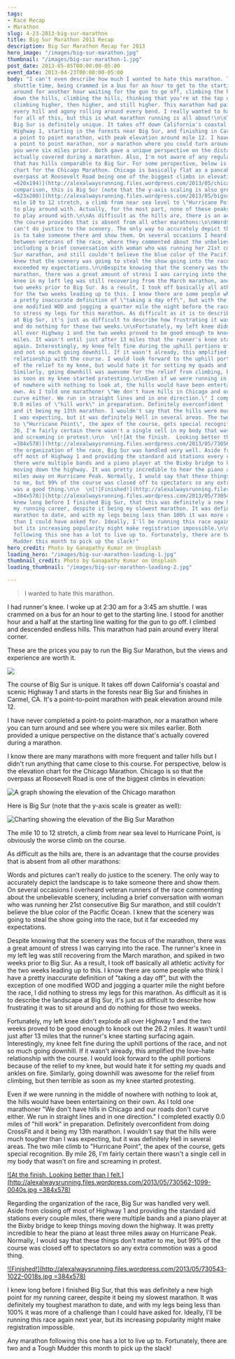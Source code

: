 ```yaml
---
tags:
- Race Recap
- Marathon
slug: 4-23-2013-big-sur-marathon
title: Big Sur Marathon 2013 Recap
description: Big Sur Marathon Recap for 2013
hero_image: "/images/big-sur-marathon.jpg"
thumbnail: "/images/big-sur-marathon-1.jpg"
post_date: 2013-05-05T00:00:00-05:00
event_date: 2013-04-23T00:00:00-05:00
body: "I can't even describe how much I wanted to hate this marathon. The 3:45 am
  shuttle time, being crammed in a bus for an hour to get to the starting line, standing
  around for another hour waiting for the gun to go off, climbing the hills, going
  down the hills, climbing the hills, thinking that you're at the top of the hill,
  climbing higher, then higher, and still higher. This marathon had pain roaring down
  every hill and agony rolling around every bend. I really wanted to hate this marathon
  for all of this, but this is what marathon running is all about!\n\nThe course of
  Big Sur is definitely unique. It takes off down California's coastal and scenic
  Highway 1, starting in the forests near Big Sur, and finishing in Carmel, CA. It's
  a point to point marathon, with peak elevation around mile 12. I have never done
  a point to point marathon, nor a marathon where you could turn around and see where
  you were six miles prior. Both gave a unique perspective on the distance that's
  actually covered during a marathon. Also, I'm not aware of any regular marathon
  that has hills comparable to Big Sur. For some perspective, below is the elevation
  chart for the Chicago Marathon. Chicago is basically flat as a pancake, with the
  overpass at Roosevelt Road being one of the biggest climbs in elevation:\n\n[![ChicagoElevationChart](http://alexalwaysrunning.files.wordpress.com/2013/05/chicagoelevationchart.png
  =620x194)](http://alexalwaysrunning.files.wordpress.com/2013/05/chicagoelevationchart.png)By
  comparison, this is Big Sur (note that the y-axis scaling is also greater):\n\n[![BigSurElevation](http://alexalwaysrunning.files.wordpress.com/2013/05/bigsurelevation.png
  =623x200)](http://alexalwaysrunning.files.wordpress.com/2013/05/bigsurelevation.png)The
  mile 10 to 12 stretch, a climb from near sea level to \"Hurricane Point\", is nothing
  to play around with. Actually, for the most part, none of these peaks were anything
  to play around with.\n\nAs difficult as the hills are, there is an advantage that
  the course provides that is absent from all other marathons:\n\nWords and pictures
  can't do justice to the scenery. The only way to accurately depict the landscape
  is to take someone there and show them. On several occasions I heard discussions
  between veterans of the race, where they commented about the unbelievable scenery,
  including a brief conversation with woman who was running her 21st consecutive Big
  Sur marathon, and still couldn't believe the blue color of the Pacific Ocean. I
  knew that the scenery was going to steal the show going into the race, but it far
  exceeded my expectations.\n\nDespite knowing that the scenery was the focus of the
  marathon, there was a great amount of stress I was carrying into the race. The runner's
  knee in my left leg was still recovering from the March marathon, and spiked in
  two weeks prior to Big Sur. As a result, I took off basically all athletic activity
  for the two weeks leading up to this. I know there are some people who think I have
  a pretty inaccurate definition of \"taking a day off\", but with the exception of
  one modified WOD and jogging a quarter mile the night before the race, I did nothing
  to stress my legs for this marathon. As difficult as it is to describe the landscape
  at Big Sur, it's just as difficult to describe how frustrating it was to sit around
  and do nothing for those two weeks.\n\nFortunately, my left knee didn't explode
  all over Highway 1 and the two weeks proved to be good enough to knock out the 26.2
  miles. It wasn't until just after 13 miles that the runner's knee starting surfacing
  again. Interestingly, my knee felt fine during the uphill portions of the race,
  and not so much going downhill. If it wasn't already, this amplified the love-hate
  relationship with the course. I would look forward to the uphill portions because
  of the relief to my knee, but would hate it for setting my quads and ankles on fire.
  Similarly, going downhill was awesome for the relief from climbing, but then terrible
  as soon as my knee started protesting.\n\nEven if we were running in the middle
  of nowhere with nothing to look at, the hills would have been entertaining on their
  own. As I told one marathoner \"We don't have hills in Chicago and our roads don't
  curve either. We run in straight lines and in one direction.\" I completed exactly
  0.0 miles of \"hill work\" in preparation. Definitely overconfident from doing CrossFit
  and it being my 13th marathon. I wouldn't say that the hills were much tougher than
  I was expecting, but it was definitely Hell in several areas. The two mile climb
  to \"Hurricane Point\", the apex of the course, gets special recognition. By mile
  26, I'm fairly certain there wasn't a single cell in my body that wasn't on fire
  and screaming in protest.\n\n  \n[![At the finish.  Looking better than I felt.](http://alexalwaysrunning.files.wordpress.com/2013/05/730562-1099-0040s.jpg
  =384x578)](http://alexalwaysrunning.files.wordpress.com/2013/05/730562-1099-0040s.jpg)\n\nRegarding
  the organization of the race, Big Sur was handled very well. Aside from closing
  off most of Highway 1 and providing the standard aid stations every couple miles,
  there were multiple bands and a piano player at the Bixby bridge to keep things
  moving down the highway. It was pretty incredible to hear the piano at least three
  miles away on Hurricane Peak. Normally, I would say that these things don't matter
  to me, but 99% of the course was closed off to spectators so any extra commotion
  was a good thing.\n\n  \n[![Finished!](http://alexalwaysrunning.files.wordpress.com/2013/05/730543-1022-0018s.jpg
  =384x578)](http://alexalwaysrunning.files.wordpress.com/2013/05/730543-1022-0018s.jpg)\n\nI
  knew long before I finished Big Sur, that this was definitely a new high point for
  my running career, despite it being my slowest marathon. It was definitely my toughest
  marathon to date, and with my legs being less than 100% it was more of a challenge
  than I could have asked for. Ideally, I'll be running this race again next year,
  but its increasing popularity might make registration impossible.\n\nAny marathon
  following this one has a lot to live up to. Fortunately, there are two and a Tough
  Mudder this month to pick up the slack!"
hero_credit: Photo by Ganapathy Kumar on Unsplash
loading_hero: "/images/big-sur-marathon-loading-1.jpg"
thumbnail_credit: Photo by Ganapathy Kumar on Unsplash
loading_thumbnail: "/images/big-sur-marathon-loading-2.jpg"

---
```

> I wanted to hate this marathon.

I had runner's knee. I woke up at 2:30 am for a 3:45 am shuttle. I was crammed on a bus for an hour to get to the starting line. I stood for another hour and a half at the starting line waiting for the gun to go off. I climbed and descended endless hills. This marathon had pain around every literal corner.

These are the prices you pay to run the Big Sur Marathon, but the views and experience are worth it.

![](/images/big-sur-7.jpg)

The course of Big Sur is unique. It takes off down California's coastal and scenic Highway 1 and starts in the forests near Big Sur and finishes in Carmel, CA. It's a point-to-point marathon with peak elevation around mile 12. 

I have never completed a point-to point-marathon, nor a marathon where you can turn around and see where you were six miles earlier. Both provided a unique perspective on the distance that's actually covered during a marathon.

I know there are many marathons with more frequent and taller hills but I didn't run anything that came close to this course. For perspective, below is the elevation chart for the Chicago Marathon. Chicago is so that the overpass at Roosevelt Road is one of the biggest climbs in elevation:

![A graph showing the elevation of the Chicago marathon](/images/chicago-elevation.jpg "Chicago Elevation Chart")

Here is Big Sur (note that the y-axis scale is greater as well):

![Charting showing the elevation of the Big Sur Marathon](/images/big-sur-elevation.jpg "Big Sur Elevation Chart")

The mile 10 to 12 stretch, a climb from near sea level to Hurricane Point, is obviously the worse climb on the course.

As difficult as the hills are, there is an advantage that the course provides that is absent from all other marathons:

Words and pictures can't really do justice to the scenery. The only way to accurately depict the landscape is to take someone there and show them. On several occasions I overheard veteran runners of the race commenting about the unbelievable scenery, including a brief conversation with woman who was running her 21st consecutive Big Sur marathon, and still couldn't believe the blue color of the Pacific Ocean. I knew that the scenery was going to steal the show going into the race, but it far exceeded my expectations.

Despite knowing that the scenery was the focus of the marathon, there was a great amount of stress I was carrying into the race. The runner's knee in my left leg was still recovering from the March marathon, and spiked in two weeks prior to Big Sur. As a result, I took off basically all athletic activity for the two weeks leading up to this. I know there are some people who think I have a pretty inaccurate definition of "taking a day off", but with the exception of one modified WOD and jogging a quarter mile the night before the race, I did nothing to stress my legs for this marathon. As difficult as it is to describe the landscape at Big Sur, it's just as difficult to describe how frustrating it was to sit around and do nothing for those two weeks.

Fortunately, my left knee didn't explode all over Highway 1 and the two weeks proved to be good enough to knock out the 26.2 miles. It wasn't until just after 13 miles that the runner's knee starting surfacing again. Interestingly, my knee felt fine during the uphill portions of the race, and not so much going downhill. If it wasn't already, this amplified the love-hate relationship with the course. I would look forward to the uphill portions because of the relief to my knee, but would hate it for setting my quads and ankles on fire. Similarly, going downhill was awesome for the relief from climbing, but then terrible as soon as my knee started protesting.

Even if we were running in the middle of nowhere with nothing to look at, the hills would have been entertaining on their own. As I told one marathoner "We don't have hills in Chicago and our roads don't curve either. We run in straight lines and in one direction." I completed exactly 0.0 miles of "hill work" in preparation. Definitely overconfident from doing CrossFit and it being my 13th marathon. I wouldn't say that the hills were much tougher than I was expecting, but it was definitely Hell in several areas. The two mile climb to "Hurricane Point", the apex of the course, gets special recognition. By mile 26, I'm fairly certain there wasn't a single cell in my body that wasn't on fire and screaming in protest.

[![At the finish.  Looking better than I felt.](http://alexalwaysrunning.files.wordpress.com/2013/05/730562-1099-0040s.jpg =384x578)](http://alexalwaysrunning.files.wordpress.com/2013/05/730562-1099-0040s.jpg)

Regarding the organization of the race, Big Sur was handled very well. Aside from closing off most of Highway 1 and providing the standard aid stations every couple miles, there were multiple bands and a piano player at the Bixby bridge to keep things moving down the highway. It was pretty incredible to hear the piano at least three miles away on Hurricane Peak. Normally, I would say that these things don't matter to me, but 99% of the course was closed off to spectators so any extra commotion was a good thing.

[![Finished!](http://alexalwaysrunning.files.wordpress.com/2013/05/730543-1022-0018s.jpg =384x578)](http://alexalwaysrunning.files.wordpress.com/2013/05/730543-1022-0018s.jpg)

I knew long before I finished Big Sur, that this was definitely a new high point for my running career, despite it being my slowest marathon. It was definitely my toughest marathon to date, and with my legs being less than 100% it was more of a challenge than I could have asked for. Ideally, I'll be running this race again next year, but its increasing popularity might make registration impossible.

Any marathon following this one has a lot to live up to. Fortunately, there are two and a Tough Mudder this month to pick up the slack!